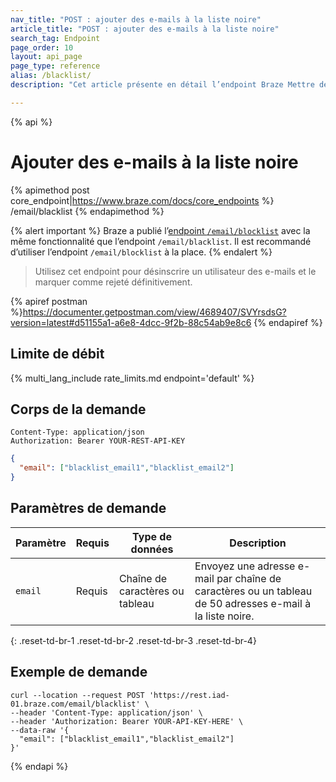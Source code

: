 ```yaml
---
nav_title: "POST : ajouter des e-mails à la liste noire"
article_title: "POST : ajouter des e-mails à la liste noire"
search_tag: Endpoint
page_order: 10
layout: api_page
page_type: reference
alias: /blacklist/
description: "Cet article présente en détail l’endpoint Braze Mettre des e-mails en liste noire."

---
```

{% api %}
# Ajouter des e-mails à la liste noire
{% apimethod post core_endpoint|https://www.braze.com/docs/core_endpoints %} 
/email/blacklist
{% endapimethod %}

{% alert important %}
Braze a publié l’[endpoint `/email/blocklist`]({{site.baseurl}}/api/endpoints/email/post_blocklist/) avec la même fonctionnalité que l’endpoint `/email/blacklist`. Il est recommandé d’utiliser l’endpoint `/email/blocklist` à la place.
{% endalert %}

> Utilisez cet endpoint pour désinscrire un utilisateur des e-mails et le marquer comme rejeté définitivement.

{% apiref postman %}https://documenter.getpostman.com/view/4689407/SVYrsdsG?version=latest#d51155a1-a6e8-4dcc-9f2b-88c54ab9e8c6 {% endapiref %}

## Limite de débit

{% multi_lang_include rate_limits.md endpoint='default' %}

## Corps de la demande

```
Content-Type: application/json
Authorization: Bearer YOUR-REST-API-KEY
```

```json
{
  "email": ["blacklist_email1","blacklist_email2"]
}
```

## Paramètres de demande

| Paramètre | Requis | Type de données | Description |
| -----------|----------| --------|------- |
| `email` | Requis | Chaîne de caractères ou tableau | Envoyez une adresse e-mail par chaîne de caractères ou un tableau de 50 adresses e-mail à la liste noire. |
{: .reset-td-br-1 .reset-td-br-2 .reset-td-br-3  .reset-td-br-4}

## Exemple de demande
```
curl --location --request POST 'https://rest.iad-01.braze.com/email/blacklist' \
--header 'Content-Type: application/json' \
--header 'Authorization: Bearer YOUR-API-KEY-HERE' \
--data-raw '{
  "email": ["blacklist_email1","blacklist_email2"]
}'
```

{% endapi %}



